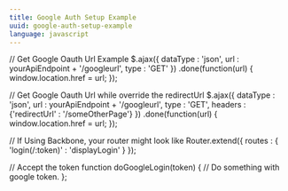 ```yaml
---
title: Google Auth Setup Example
uuid: google-auth-setup-example
language: javascript
---
```


// Get Google Oauth Url Example
$.ajax({
        dataType : 'json',
        url : yourApiEndpoint + '/googleurl',
        type : 'GET'
    })
    .done(function(url) {
        window.location.href = url;
    });

// Get Google Oauth Url while override the redirectUrl
$.ajax({
        dataType : 'json',
        url : yourApiEndpoint + '/googleurl',
        type : 'GET',
        headers : {'redirectUrl' : '/someOtherPage'}
    })
    .done(function(url) {
        window.location.href = url;
    });

// If Using Backbone, your router might look like
Router.extend({
    routes : {
        'login(/:token)' : 'displayLogin'
    }
});

// Accept the token
function doGoogleLogin(token) {
    // Do something with google token.
};
